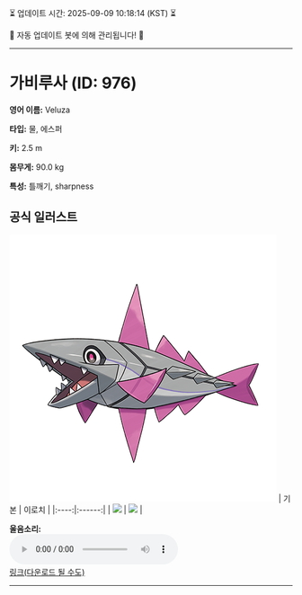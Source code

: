 
⏳ 업데이트 시간: 2025-09-09 10:18:14 (KST) ⏳

🤖 자동 업데이트 봇에 의해 관리됩니다! 🤖

---

# 가비루사 (ID: 976)
**영어 이름:** Veluza

**타입:** 물, 에스퍼

**키:** 2.5 m

**몸무게:** 90.0 kg

**특성:** 틀깨기, sharpness

## 공식 일러스트
![](https://raw.githubusercontent.com/PokeAPI/sprites/master/sprites/pokemon/other/official-artwork/976.png)
| 기본 | 이로치 |
|:----:|:------:|
| <img src="http://play.pokemonshowdown.com/sprites/ani/veluza.gif" width="200"> | <img src="http://play.pokemonshowdown.com/sprites/ani-shiny/veluza.gif" width="200"> |

**울음소리:**<br><audio controls src="https://raw.githubusercontent.com/PokeAPI/cries/main/cries/pokemon/latest/976.ogg"></audio><br> [링크(다운로드 될 수도)](https://raw.githubusercontent.com/PokeAPI/cries/main/cries/pokemon/latest/976.ogg)


---
